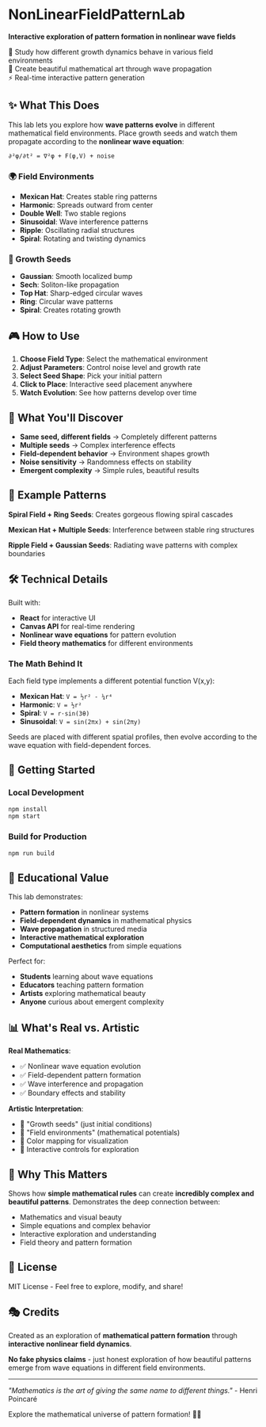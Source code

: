 # NonLinearFieldPatternLab

**Interactive exploration of pattern formation in nonlinear wave fields**

🌊 Study how different growth dynamics behave in various field environments  
🎨 Create beautiful mathematical art through wave propagation  
⚡ Real-time interactive pattern generation  

## ✨ What This Does

This lab lets you explore how **wave patterns evolve** in different mathematical field environments. Place growth seeds and watch them propagate according to the **nonlinear wave equation**:

```
∂²φ/∂t² = ∇²φ + F(φ,V) + noise
```

### 🌍 Field Environments
- **Mexican Hat**: Creates stable ring patterns
- **Harmonic**: Spreads outward from center  
- **Double Well**: Two stable regions
- **Sinusoidal**: Wave interference patterns
- **Ripple**: Oscillating radial structures
- **Spiral**: Rotating and twisting dynamics

### 🌱 Growth Seeds
- **Gaussian**: Smooth localized bump
- **Sech**: Soliton-like propagation
- **Top Hat**: Sharp-edged circular waves
- **Ring**: Circular wave patterns
- **Spiral**: Creates rotating growth

## 🎮 How to Use

1. **Choose Field Type**: Select the mathematical environment
2. **Adjust Parameters**: Control noise level and growth rate
3. **Select Seed Shape**: Pick your initial pattern
4. **Click to Place**: Interactive seed placement anywhere
5. **Watch Evolution**: See how patterns develop over time

## 🔬 What You'll Discover

- **Same seed, different fields** → Completely different patterns
- **Multiple seeds** → Complex interference effects  
- **Field-dependent behavior** → Environment shapes growth
- **Noise sensitivity** → Randomness effects on stability
- **Emergent complexity** → Simple rules, beautiful results

## 🎨 Example Patterns

**Spiral Field + Ring Seeds**:
Creates gorgeous flowing spiral cascades

**Mexican Hat + Multiple Seeds**:
Interference between stable ring structures

**Ripple Field + Gaussian Seeds**:
Radiating wave patterns with complex boundaries

## 🛠 Technical Details

Built with:
- **React** for interactive UI
- **Canvas API** for real-time rendering
- **Nonlinear wave equations** for pattern evolution
- **Field theory mathematics** for different environments

### The Math Behind It

Each field type implements a different potential function V(x,y):

- **Mexican Hat**: `V = ½r² - ¼r⁴`
- **Harmonic**: `V = ½r²` 
- **Spiral**: `V = r·sin(3θ)`
- **Sinusoidal**: `V = sin(2πx) + sin(2πy)`

Seeds are placed with different spatial profiles, then evolve according to the wave equation with field-dependent forces.

## 🚀 Getting Started

### Local Development
```bash
npm install
npm start
```

### Build for Production
```bash
npm run build
```

## 🎯 Educational Value

This lab demonstrates:
- **Pattern formation** in nonlinear systems
- **Field-dependent dynamics** in mathematical physics
- **Wave propagation** in structured media
- **Interactive mathematical exploration**
- **Computational aesthetics** from simple equations

Perfect for:
- **Students** learning about wave equations
- **Educators** teaching pattern formation
- **Artists** exploring mathematical beauty
- **Anyone** curious about emergent complexity

## 📊 What's Real vs. Artistic

**Real Mathematics**:
- ✅ Nonlinear wave equation evolution
- ✅ Field-dependent pattern formation  
- ✅ Wave interference and propagation
- ✅ Boundary effects and stability

**Artistic Interpretation**:
- 🎨 "Growth seeds" (just initial conditions)
- 🎨 "Field environments" (mathematical potentials)
- 🎨 Color mapping for visualization
- 🎨 Interactive controls for exploration

## 🌟 Why This Matters

Shows how **simple mathematical rules** can create **incredibly complex and beautiful patterns**. Demonstrates the deep connection between:

- Mathematics and visual beauty
- Simple equations and complex behavior  
- Interactive exploration and understanding
- Field theory and pattern formation

## 📝 License

MIT License - Feel free to explore, modify, and share!

## 🎭 Credits

Created as an exploration of **mathematical pattern formation** through **interactive nonlinear field dynamics**.

**No fake physics claims** - just honest exploration of how beautiful patterns emerge from wave equations in different field environments.

---

*"Mathematics is the art of giving the same name to different things."* - Henri Poincaré

Explore the mathematical universe of pattern formation! 🌌✨

